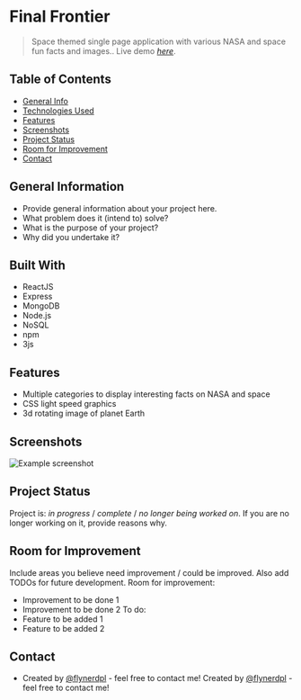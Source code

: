 # Final Frontier
> Space themed single page application with various NASA and space fun facts and images..
> Live demo [_here_](http://3.142.119.4/). <!-- If you have the project hosted somewhere, include the link here. -->
## Table of Contents
* [General Info](#general-information)
* [Technologies Used](#technologies-used)
* [Features](#features)
* [Screenshots](#screenshots)
* [Project Status](#project-status)
* [Room for Improvement](#room-for-improvement)
* [Contact](#contact)
<!-- * [License](#license) -->
## General Information
- Provide general information about your project here.
- What problem does it (intend to) solve?
- What is the purpose of your project?
- Why did you undertake it?
<!-- You don't have to answer all the questions - just the ones relevant to your project. -->
## Built With
- ReactJS
- Express
- MongoDB
- Node.js
- NoSQL
- npm
- 3js
## Features
- Multiple categories to display interesting facts on NASA and space
- CSS light speed graphics
- 3d rotating image of planet Earth
## Screenshots
![Example screenshot](./img/screenshot.png)
<!-- If you have screenshots you'd like to share, include them here. -->
## Project Status
Project is: _in progress_ / _complete_ / _no longer being worked on_. If you are no longer working on it, provide reasons why.
## Room for Improvement
Include areas you believe need improvement / could be improved. Also add TODOs for future development.
Room for improvement:
- Improvement to be done 1
- Improvement to be done 2
To do:
- Feature to be added 1
- Feature to be added 2




## Contact
- Created by [@flynerdpl](https://www.flynerd.pl/) - feel free to contact me!
Created by [@flynerdpl](https://www.flynerd.pl/) - feel free to contact me!


<!-- Optional -->
<!-- ## License -->
<!-- This project is open source and available under the [... License](). -->
<!-- You don't have to include all sections - just the one's relevant to your project -->
